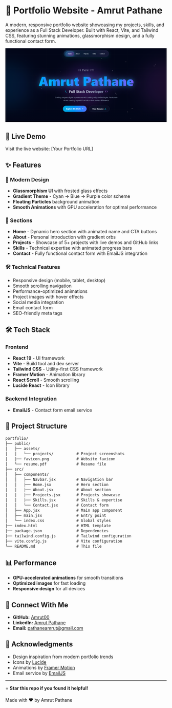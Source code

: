 # 🌟 Portfolio Website - Amrut Pathane

A modern, responsive portfolio website showcasing my projects, skills, and experience as a Full Stack Developer. Built with React, Vite, and Tailwind CSS, featuring stunning animations, glassmorphism design, and a fully functional contact form.

![Portfolio Preview](public/assets/projects/portfolio.png)

## 🚀 Live Demo

Visit the live website: [Your Portfolio URL]

## ✨ Features

### 🎨 Modern Design
- **Glassmorphism UI** with frosted glass effects
- **Gradient Theme** - Cyan → Blue → Purple color scheme
- **Floating Particles** background animation
- **Smooth Animations** with GPU acceleration for optimal performance

### 📱 Sections
- **Home** - Dynamic hero section with animated name and CTA buttons
- **About** - Personal introduction with gradient orbs
- **Projects** - Showcase of 5+ projects with live demos and GitHub links
- **Skills** - Technical expertise with animated progress bars
- **Contact** - Fully functional contact form with EmailJS integration

### 🛠️ Technical Features
- Responsive design (mobile, tablet, desktop)
- Smooth scrolling navigation
- Performance-optimized animations
- Project images with hover effects
- Social media integration
- Email contact form
- SEO-friendly meta tags

## 🛠️ Tech Stack

### Frontend
- **React 19** - UI framework
- **Vite** - Build tool and dev server
- **Tailwind CSS** - Utility-first CSS framework
- **Framer Motion** - Animation library
- **React Scroll** - Smooth scrolling
- **Lucide React** - Icon library

### Backend Integration
- **EmailJS** - Contact form email service

## 📂 Project Structure

```
portfolio/
├── public/
│   ├── assets/
│   │   └── projects/          # Project screenshots
│   ├── favicon.png            # Website favicon
│   └── resume.pdf             # Resume file
├── src/
│   ├── components/
│   │   ├── Navbar.jsx         # Navigation bar
│   │   ├── Home.jsx           # Hero section
│   │   ├── About.jsx          # About section
│   │   ├── Projects.jsx       # Projects showcase
│   │   ├── Skills.jsx         # Skills & expertise
│   │   └── Contact.jsx        # Contact form
│   ├── App.jsx                # Main app component
│   ├── main.jsx               # Entry point
│   └── index.css              # Global styles
├── index.html                 # HTML template
├── package.json               # Dependencies
├── tailwind.config.js         # Tailwind configuration
├── vite.config.js             # Vite configuration
└── README.md                  # This file
```

## 📊 Performance

- **GPU-accelerated animations** for smooth transitions
- **Optimized images** for fast loading
- **Responsive design** for all devices

## 🤝 Connect With Me

- **GitHub:** [Amrut00](https://github.com/Amrut00)
- **LinkedIn:** [Amrut Pathane](https://www.linkedin.com/in/amrut-pathane/)
- **Email:** pathaneamrut@gmail.com

## 🙏 Acknowledgments

- Design inspiration from modern portfolio trends
- Icons by [Lucide](https://lucide.dev/)
- Animations by [Framer Motion](https://www.framer.com/motion/)
- Email service by [EmailJS](https://www.emailjs.com/)

---

⭐ **Star this repo if you found it helpful!**

Made with ❤️ by Amrut Pathane
